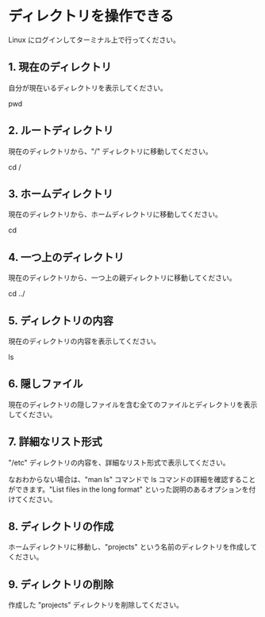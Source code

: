 # ディレクトリを操作できる

Linux にログインしてターミナル上で行ってください。

## 1. 現在のディレクトリ

自分が現在いるディレクトリを表示してください。

pwd

## 2. ルートディレクトリ

現在のディレクトリから、"/" ディレクトリに移動してください。

cd /

## 3. ホームディレクトリ

現在のディレクトリから、ホームディレクトリに移動してください。

cd

## 4. 一つ上のディレクトリ

現在のディレクトリから、一つ上の親ディレクトリに移動してください。

cd ../

## 5. ディレクトリの内容

現在のディレクトリの内容を表示してください。

ls

## 6. 隠しファイル

現在のディレクトリの隠しファイルを含む全てのファイルとディレクトリを表示してください。

## 7. 詳細なリスト形式

"/etc" ディレクトリの内容を、詳細なリスト形式で表示してください。

なおわからない場合は、"man ls" コマンドで ls コマンドの詳細を確認することができます。"List files in the long format" といった説明のあるオプションを付けてください。

## 8. ディレクトリの作成

ホームディレクトリに移動し、"projects" という名前のディレクトリを作成してください。

## 9. ディレクトリの削除

作成した "projects" ディレクトリを削除してください。
